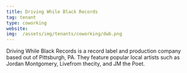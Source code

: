 ```yaml
---
title: Driving While Black Records
tag: tenant
type: coworking
website:
img:  /assets/img/tenants/coworking/dwb.png
---
```

Driving While Black Records is a record label and production company based out of Pittsburgh, PA. They feature popular local artists such as Jordan Montgomery, Livefrom thecity, and JM the Poet.
